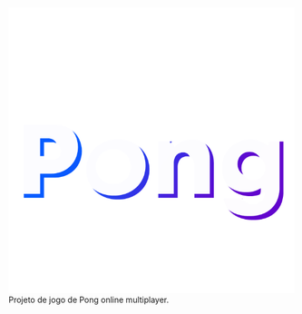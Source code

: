![logo](https://raw.githubusercontent.com/lfzinho/PONG/main/img/logo_big.png)
Projeto de jogo de Pong online multiplayer.
